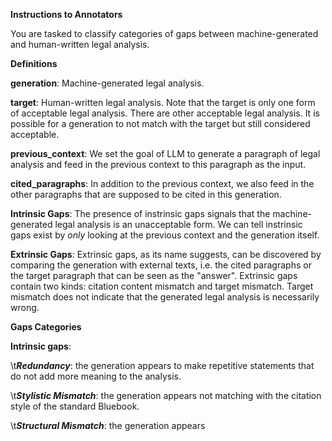 **Instructions to Annotators**

You are tasked to classify categories of gaps between machine-generated and human-written legal analysis. 

**Definitions**

**generation**: Machine-generated legal analysis.

**target**: Human-written legal analysis. Note that the target is only one form of acceptable legal analysis. There are other acceptable legal analysis. It is possible for a generation to not match with the target but still considered acceptable.

**previous_context**: We set the goal of LLM to generate a paragraph of legal analysis and feed in the previous context to this paragraph as the input.

**cited_paragraphs**: In addition to the previous context, we also feed in the other paragraphs that are supposed to be cited in this generation.

**Intrinsic Gaps**: The presence of instrinsic gaps signals that the machine-generated legal analysis is an unacceptable form. We can tell instrinsic gaps exist by _only_ looking at the previous context and the generation itself.

**Extrinsic Gaps**: Extrinsic gaps, as its name suggests, can be discovered by comparing the generation with external texts, i.e. the cited paragraphs or the target paragraph that can be seen as the "answer". Extrinsic gaps contain two kinds: citation content mismatch and target mismatch. Target mismatch does not indicate that the generated legal analysis is necessarily wrong.

**Gaps Categories**

**Intrinsic gaps**:

\t***Redundancy***: the generation appears to make repetitive statements that do not add more meaning to the analysis.

\t***Stylistic Mismatch***: the generation appears not matching with the citation style of the standard Bluebook.

\t***Structural Mismatch***: the generation appears

